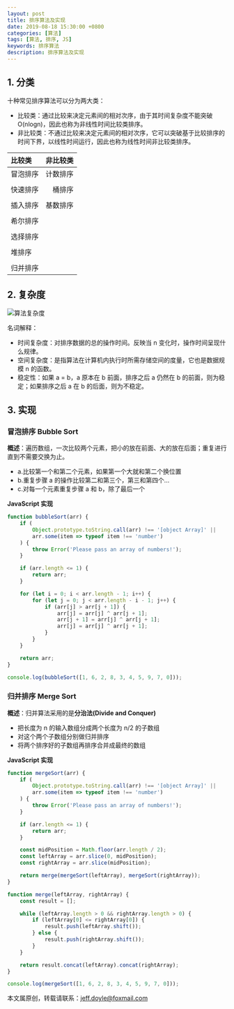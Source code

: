 ```yaml
---
layout: post
title: 排序算法及实现
date: 2019-08-18 15:30:00 +0800
categories: [算法]
tags: [算法, 排序, JS]
keywords: 排序算法
description: 排序算法及实现
---
```


## 1. 分类

十种常见排序算法可以分为两大类：

-   比较类：通过比较来决定元素间的相对次序，由于其时间复杂度不能突破 O(nlogn)，因此也称为非线性时间比较类排序。
-   非比较类：不通过比较来决定元素间的相对次序，它可以突破基于比较排序的时间下界，以线性时间运行，因此也称为线性时间非比较类排序。

| 比较类   | 非比较类 |
| :------- | -------: |
| 冒泡排序 | 计数排序 |
|          |          |
| 快速排序 |   桶排序 |
|          |          |
| 插入排序 | 基数排序 |
|          |          |
| 希尔排序 |          |
|          |          |
| 选择排序 |          |
|          |          |
| 堆排序   |          |
|          |          |
| 归并排序 |          |

## 2. 复杂度

![算法复杂度](http://localhost:8100/media/algorithms.png)

名词解释：

-   时间复杂度：对排序数据的总的操作时间。反映当 n 变化时，操作时间呈现什么规律。
-   空间复杂度：是指算法在计算机内执行时所需存储空间的度量，它也是数据规模 n 的函数。
-   稳定性：如果 a = b，a 原本在 b 前面，排序之后 a 仍然在 b 的前面，则为稳定；如果排序之后 a 在 b 的后面，则为不稳定。

## 3. 实现

### 冒泡排序 Bubble Sort

**概述**：遍历数组，一次比较两个元素，把小的放在前面、大的放在后面；重复进行直到不需要交换为止。

-   a.比较第一个和第二个元素，如果第一个大就和第二个换位置
-   b.重复步骤 a 的操作比较第二和第三个，第三和第四个...
-   c.对每一个元素重复步骤 a 和 b，除了最后一个

**JavaScript 实现**

```js
function bubbleSort(arr) {
	if (
		Object.prototype.toString.call(arr) !== '[object Array]' ||
		arr.some(item => typeof item !== 'number')
	) {
		throw Error('Please pass an array of numbers!');
	}

	if (arr.length <= 1) {
		return arr;
	}

	for (let i = 0; i < arr.length - 1; i++) {
		for (let j = 0; j < arr.length - i - 1; j++) {
			if (arr[j] > arr[j + 1]) {
				arr[j] = arr[j] ^ arr[j + 1];
				arr[j + 1] = arr[j] ^ arr[j + 1];
				arr[j] = arr[j] ^ arr[j + 1];
			}
		}
	}

	return arr;
}

console.log(bubbleSort([1, 6, 2, 8, 3, 4, 5, 9, 7, 0]));
```

### 归并排序 Merge Sort

**概述**：归并算法采用的是**分治法(Divide and Conquer)**

-   把长度为 n 的输入数组分成两个长度为 n/2 的子数组
-   对这个两个子数组分别做归并排序
-   将两个排序好的子数组再排序合并成最终的数组

**JavaScript 实现**

```js
function mergeSort(arr) {
	if (
		Object.prototype.toString.call(arr) !== '[object Array]' ||
		arr.some(item => typeof item !== 'number')
	) {
		throw Error('Please pass an array of numbers!');
	}

	if (arr.length <= 1) {
		return arr;
	}

	const midPosition = Math.floor(arr.length / 2);
	const leftArray = arr.slice(0, midPosition);
	const rightArray = arr.slice(midPosition);

	return merge(mergeSort(leftArray), mergeSort(rightArray));
}

function merge(leftArray, rightArray) {
	const result = [];

	while (leftArray.length > 0 && rightArray.length > 0) {
		if (leftArray[0] <= rightArray[0]) {
			result.push(leftArray.shift());
		} else {
			result.push(rightArray.shift());
		}
	}

	return result.concat(leftArray).concat(rightArray);
}

console.log(mergeSort([1, 6, 2, 8, 3, 4, 5, 9, 7, 0]));
```

本文属原创，转载请联系：<a href="mailto:jeff.doyle@foxmail.com">jeff.doyle@foxmail.com</a>
